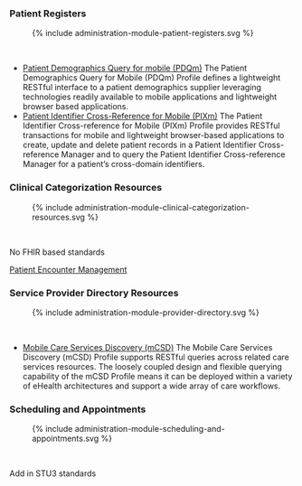 
### Patient Registers

<figure>{% include administration-module-patient-registers.svg %}</figure>
<br clear="all"/>

- [Patient Demographics Query for mobile (PDQm)](https://profiles.ihe.net/ITI/PDQm/index.html) The Patient Demographics Query for Mobile (PDQm) Profile defines a lightweight RESTful interface to a patient demographics supplier leveraging technologies readily available to mobile applications and lightweight browser based applications.
- [Patient Identifier Cross-Reference for Mobile (PIXm)](https://profiles.ihe.net/ITI/PIXm/index.html) The Patient Identifier Cross-reference for Mobile (PIXm) Profile provides RESTful transactions for mobile and lightweight browser-based applications to create, update and delete patient records in a Patient Identifier Cross-reference Manager and to query the Patient Identifier Cross-reference Manager for a patient’s cross-domain identifiers. 

### Clinical Categorization Resources

<figure>{% include administration-module-clinical-categorization-resources.svg %}</figure>
<br clear="all"/>


No FHIR based standards

[Patient Encounter Management](https://profiles.ihe.net/ITI/TF/Volume1/ch-14.html#14.2.1)

### Service Provider Directory Resources

<figure>{% include administration-module-provider-directory.svg %}</figure>
<br clear="all"/>

- [Mobile Care Services Discovery (mCSD)](https://profiles.ihe.net/ITI/mCSD/index.html) The Mobile Care Services Discovery (mCSD) Profile supports RESTful queries across related care services resources. The loosely coupled design and flexible querying capability of the mCSD Profile means it can be deployed within a variety of eHealth architectures and support a wide array of care workflows.

### Scheduling and Appointments

<figure>{% include administration-module-scheduling-and-appointments.svg %}</figure>
<br clear="all"/>

Add in STU3 standards


